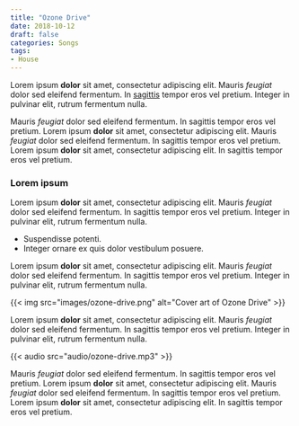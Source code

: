 ```yaml
---
title: "Ozone Drive"
date: 2018-10-12
draft: false
categories: Songs
tags:
- House
---
```


Lorem ipsum **dolor** sit amet, consectetur adipiscing elit.
Mauris *feugiat* dolor sed eleifend fermentum.
In [sagittis]() tempor eros vel pretium.
Integer in pulvinar elit, rutrum fermentum nulla.

Mauris *feugiat* dolor sed eleifend fermentum.
In sagittis tempor eros vel pretium.
Lorem ipsum **dolor** sit amet, consectetur adipiscing elit.
Mauris *feugiat* dolor sed eleifend fermentum.
In sagittis tempor eros vel pretium.
Lorem ipsum **dolor** sit amet, consectetur adipiscing elit.
In sagittis tempor eros vel pretium.

### Lorem ipsum

Lorem ipsum **dolor** sit amet, consectetur adipiscing elit.
Mauris *feugiat* dolor sed eleifend fermentum.
In sagittis tempor eros vel pretium.
Integer in pulvinar elit, rutrum fermentum nulla.

- Suspendisse potenti.
- Integer ornare ex quis dolor vestibulum posuere.

Lorem ipsum **dolor** sit amet, consectetur adipiscing elit.
Mauris *feugiat* dolor sed eleifend fermentum.
In sagittis tempor eros vel pretium.
Integer in pulvinar elit, rutrum fermentum nulla.

{{< img src="images/ozone-drive.png" alt="Cover art of Ozone Drive" >}}

Lorem ipsum **dolor** sit amet, consectetur adipiscing elit.
Mauris *feugiat* dolor sed eleifend fermentum.
In sagittis tempor eros vel pretium.
Integer in pulvinar elit, rutrum fermentum nulla.

{{< audio src="audio/ozone-drive.mp3" >}}

Mauris *feugiat* dolor sed eleifend fermentum.
In sagittis tempor eros vel pretium.
Lorem ipsum **dolor** sit amet, consectetur adipiscing elit.
Mauris *feugiat* dolor sed eleifend fermentum.
In sagittis tempor eros vel pretium.
Lorem ipsum **dolor** sit amet, consectetur adipiscing elit.
In sagittis tempor eros vel pretium.
